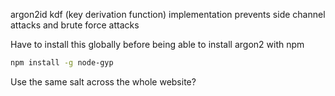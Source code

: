 
argon2id kdf (key derivation function) implementation prevents side channel attacks and brute force attacks

Have to install this globally before being able to install argon2 with npm

```bash
npm install -g node-gyp
```

Use the same salt across the whole website?